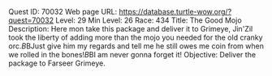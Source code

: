 Quest ID: 70032
Web page URL: https://database.turtle-wow.org/?quest=70032
Level: 29
Min Level: 26
Race: 434
Title: The Good Mojo
Description: Here mon take this package and deliver it to Grimeye, Jin'Zil took the liberty of adding more than the mojo you needed for the old cranky orc.$B$BJust give him my regards and tell me he still owes me coin from when we rolled in the bones!$B$BI am never gonna forget it!
Objective: Deliver the package to Farseer Grimeye.
